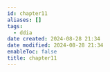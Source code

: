 ```yaml
---
id: chapter11
aliases: []
tags:
  - ddia
date created: 2024-08-28 21:34
date modified: 2024-08-28 21:34
enableToc: false
title: chapter11
---
```


